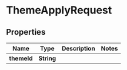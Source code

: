 # ThemeApplyRequest

## Properties

| Name        | Type       | Description | Notes |
|-------------|------------|-------------|-------|
| **themeId** | **String** |             |       |



